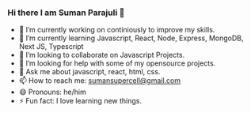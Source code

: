 ### Hi there I am Suman Parajuli 👋


- 🔭 I’m currently working on continiously to improve my skills.
- 🌱 I’m currently learning Javascript, React, Node, Express, MongoDB, Next JS, Typescript
- 👯 I’m looking to collaborate on Javascript Projects.
- 🤔 I’m looking for help with some of my opensource projects.
- 💬 Ask me about javascript, react, html, css.
- 📫 How to reach me: sumansupercell@gmail.com
- 😄 Pronouns: he/him
- ⚡ Fun fact: I love learning new things.
